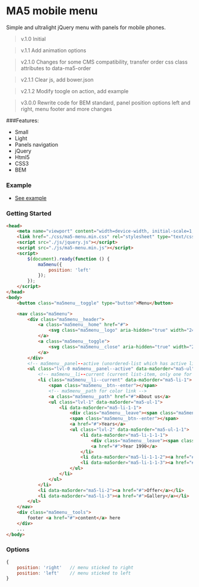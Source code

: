 # MA5 mobile menu
Simple and ultralight jQuery menu with panels for mobile phones.
>v.1.0 Initial

>v.1.1 Add animation options

>v2.1.0 Changes for some CMS compatibility, transfer order css class attributes to data-ma5-order

>v2.1.1 Clear js, add bower.json

>v2.1.2 Modify toogle on action, add example

>v3.0.0 Rewrite code for BEM standard, panel position options left and right, menu footer and more changes


###Features:
* Small
* Light
* Panels navigation
* jQuery
* Html5
* CSS3 
* BEM

### Example
* [See example](http://mobile-menu.ma5.pl)

### Getting Started
```html
<head>
    <meta name="viewport" content="width=device-width, initial-scale=1, shrink-to-fit=no">
    <link href="./css/ma5-menu.min.css" rel="stylesheet" type="text/css">
    <script src="./js/jquery.js"></script>
    <script src="./js/ma5-menu.min.js"></script>
    <script>
        $(document).ready(function () {
            ma5menu({
                position: 'left'
            });
        });
    </script>
</head>
<body>
    <button class="ma5menu__toggle" type="button">Menu</button>

    <nav class="ma5menu">
        <div class="ma5menu__header">
            <a class="ma5menu__home" href="#">
                <svg class="ma5menu__logo" aria-hidden="true" width="24" height="24"><use xlink:href="images/svg/material.svg#terrain"></use></svg>
            </a>
            <a class="ma5menu__toggle">
                <svg class="ma5menu__close" aria-hidden="true" width="24" height="24"><use xlink:href="images/svg/material.svg#clear"></use></svg>
            </a>
        </div>
        <!-- ma5menu__panel--active (unordered-list which has active list-item and is closest to him, only one for menu) -->
        <ul class="lvl-0 ma5menu__panel--active" data-ma5order="ma5-ul">
            <!-- ma5menu__li--current (current list-item, only one for menu) -->
            <li class="ma5menu__li--current" data-ma5order="ma5-li-1">
                <span class="ma5menu__btn--enter"></span>
                <!-- ma5menu__path for color link -->
                <a class="ma5menu__path" href="#">About us</a>
                <ul class="lvl-1" data-ma5order="ma5-ul-1">
                    <li data-ma5order="ma5-li-1-1">
                        <div class="ma5menu__leave"><span class="ma5menu__btn--leave"></span>About Us</div>
                        <span class="ma5menu__btn--enter"></span>
                        <a href="#">Years</a>
                        <ul class="lvl-2" data-ma5order="ma5-ul-1-1">
                            <li data-ma5order="ma5-li-1-1-1">
                                <div class="ma5menu__leave"><span class="ma5menu__btn--leave"></span>Years</div>
                                <a href="#">Year 1990</a>
                            </li>
                            <li data-ma5order="ma5-li-1-1-2"><a href="#">Year 2000</a></li>
                            <li data-ma5order="ma5-li-1-1-3"><a href="#">Year 2005</a></li>
                        </ul>
                    </li>
                </ul>
            </li>
            <li data-ma5order="ma5-li-2"><a href="#">Offer</a></li>
            <li data-ma5order="ma5-li-3"><a href="#">Gallery</a></li>
        </ul>
    </nav>
    <div class="ma5menu__tools">
        footer <a href="#">content</a> here
    </div>
    ...
</body>   
```

### Options
```js
{
    position: 'right'   // menu sticked to right
    position: 'left'    // menu sticked to left
}
```

